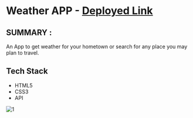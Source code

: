 # Weather APP - <a href="https://hilarious-alpaca-f7c2a1.netlify.app/" target="_blank"> Deployed Link </a>
## SUMMARY : 
  An App to get weather for your hometown or search for any place you may plan to travel. 
## Tech Stack
  * HTML5   
  * CSS3 
  * API

![1](https://user-images.githubusercontent.com/103635403/192769021-a7006265-66d5-4244-b9cc-37b5e6aaf21f.png)
